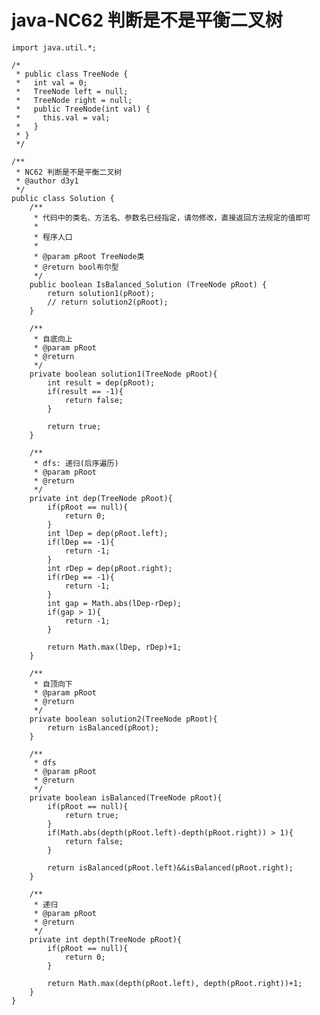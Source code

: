 # java-NC62 判断是不是平衡二叉树


    import java.util.*;
    
    /*
     * public class TreeNode {
     *   int val = 0;
     *   TreeNode left = null;
     *   TreeNode right = null;
     *   public TreeNode(int val) {
     *     this.val = val;
     *   }
     * }
     */
    
    /**
     * NC62 判断是不是平衡二叉树
     * @author d3y1
     */
    public class Solution {
        /**
         * 代码中的类名、方法名、参数名已经指定，请勿修改，直接返回方法规定的值即可
         *
         * 程序人口
         *
         * @param pRoot TreeNode类
         * @return bool布尔型
         */
        public boolean IsBalanced_Solution (TreeNode pRoot) {
            return solution1(pRoot);
            // return solution2(pRoot);
        }
    
        /**
         * 自底向上
         * @param pRoot
         * @return
         */
        private boolean solution1(TreeNode pRoot){
            int result = dep(pRoot);
            if(result == -1){
                return false;
            }
    
            return true;
        }
    
        /**
         * dfs: 递归(后序遍历)
         * @param pRoot
         * @return
         */
        private int dep(TreeNode pRoot){
            if(pRoot == null){
                return 0;
            }
            int lDep = dep(pRoot.left);
            if(lDep == -1){
                return -1;
            }
            int rDep = dep(pRoot.right);
            if(rDep == -1){
                return -1;
            }
            int gap = Math.abs(lDep-rDep);
            if(gap > 1){
                return -1;
            }
    
            return Math.max(lDep, rDep)+1;
        }
    
        /**
         * 自顶向下
         * @param pRoot
         * @return
         */
        private boolean solution2(TreeNode pRoot){
            return isBalanced(pRoot);
        }
    
        /**
         * dfs
         * @param pRoot
         * @return
         */
        private boolean isBalanced(TreeNode pRoot){
            if(pRoot == null){
                return true;
            }
            if(Math.abs(depth(pRoot.left)-depth(pRoot.right)) > 1){
                return false;
            }
    
            return isBalanced(pRoot.left)&&isBalanced(pRoot.right);
        }
    
        /**
         * 递归
         * @param pRoot
         * @return
         */
        private int depth(TreeNode pRoot){
            if(pRoot == null){
                return 0;
            }
    
            return Math.max(depth(pRoot.left), depth(pRoot.right))+1;
        }
    }

  


